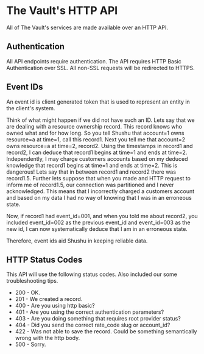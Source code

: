 # The Vault's HTTP API

All of The Vault's services are made available over an HTTP API.

## Authentication

All API endpoints require authentication. The API requires HTTP Basic
Authentication over SSL. All non-SSL requests will be redirected to HTTPS.

## Event IDs

An event id is client generated token that is used to represent an entity in the
client's system.

Think of what might happen if we did not have such an ID. Lets say that we are
dealing with a resource ownership record. This record knows who owned what and
for how long. So you tell Shushu that account=1 owns resource=a at time=1, call
this record1. Next you tell me that account=2 owns resource=a at time=2, record2.
Using the timestamps in record1 and record2, I can deduce that record1 begins at
time=1 and ends at time=2. Independently, I may charge customers accounts based
on my deduced knowledge that record1 begins at time=1 and ends at time=2. This
is dangerous! Lets say that in between record1 and record2 there was record1.5.
Further lets suppose that when you made and HTTP request to inform me of
record1.5, our connection was partitioned and I never acknowledged. This means
that I incorrectly charged a customers account and based on my data I had no way
of knowing that I was in an erroneous state.

Now, if record1 had event_id=001, and when you told me about record2, you
included event_id=002 as the previous event_id and event_id=003 as the new id, I
can now systematically deduce that I am in an erroneous state.

Therefore, event ids aid Shushu in keeping reliable data.

## HTTP Status Codes

This API will use the following status codes. Also included our some
troubleshooting tips.

* 200 - OK.
* 201 - We created a record.
* 400 - Are you using http basic?
* 401 - Are you using the correct authentication parameters?
* 403 - Are you doing something that requires root provider status?
* 404 - Did you send the correct rate_code slug or account_id?
* 422 - Was not able to save the record. Could be something semantically wrong with the http body.
* 500 - Sorry.
